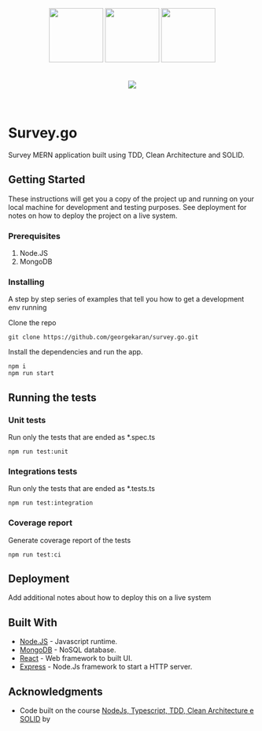 <div align="center">
  <img src="https://raw.githubusercontent.com/georgekaran/survey.go/master/docs/images/mongo_logo.png" width="110" height="110"/>
  <img src="https://raw.githubusercontent.com/georgekaran/survey.go/master/docs/images/node_logo.png" width="110" height="110"/>
  <img src="https://raw.githubusercontent.com/georgekaran/survey.go/master/docs/images/react_logo.png" width="110" height="110"/>
  <br/>
  <br/>
  <br/>
  
  <img src="https://raw.githubusercontent.com/georgekaran/survey.go/master/docs/images/survey_image.png"/>
</div>

<br/>
<br/>

# Survey.go

Survey MERN application built using TDD, Clean Architecture and SOLID. 

## Getting Started

These instructions will get you a copy of the project up and running on your local machine for development and testing purposes. See deployment for notes on how to deploy the project on a live system.

### Prerequisites

1. Node.JS
2. MongoDB

### Installing

A step by step series of examples that tell you how to get a development env running

Clone the repo
```
git clone https://github.com/georgekaran/survey.go.git
```

Install the dependencies and run the app.
```
npm i
npm run start
```

## Running the tests

### Unit tests

Run only the tests that are ended as *.spec.ts

```
npm run test:unit
```

### Integrations tests

Run only the tests that are ended as *.tests.ts

```
npm run test:integration
```

### Coverage report

Generate coverage report of the tests

```
npm run test:ci
```

## Deployment

Add additional notes about how to deploy this on a live system

## Built With

* [Node.JS](https://nodejs.org/en/docs/) - Javascript runtime.
* [MongoDB](https://docs.mongodb.com/) - NoSQL database.
* [React](https://reactjs.org/docs/getting-started.html) - Web framework to built UI.
* [Express](https://expressjs.com/en/api.html) - Node.Js framework to start a HTTP server.

## Acknowledgments

* Code built on the course [NodeJs, Typescript, TDD, Clean Architecture e SOLID](https://www.udemy.com/course/tdd-com-mango/) by 
